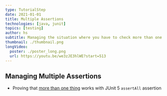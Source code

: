```yaml
---
type: TutorialStep
date: 2021-01-01
title: Multiple Assertions
technologies: [java, junit]
topics: [testing]
author: hs
subtitle: Managing the situation where you have to check more than one assertion
thumbnail: ./thumbnail.png
longVideo:
  poster: ./poster_long.png
  url: https://youtu.be/we3zJE3hlWE?start=513
---
```


## Managing Multiple Assertions
- Proving that [more than one thing](https://junit.org/junit5/docs/current/user-guide/#writing-tests-assertions) works with JUnit 5 `assertAll` assertion
